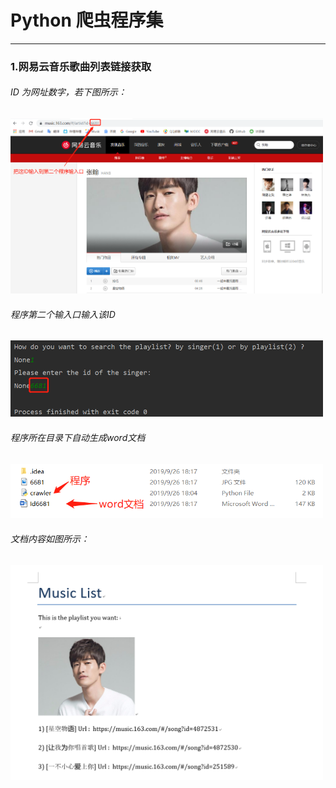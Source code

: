 # Python 爬虫程序集
****

### 1.网易云音乐歌曲列表链接获取
  
###### ID 为网址数字，若下图所示：  
<img src="image/music_01.png" width = "500">
  
###### 程序第二个输入口输入该ID
<img src="image/music_02.png" width = "500">
  
###### 程序所在目录下自动生成word文档
<img src="image/music_03.png" width = "500">
  
###### 文档内容如图所示：
<img src="image/music_04.png" width = "500">
  
